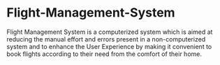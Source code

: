 # Flight-Management-System
Flight Management System is a computerized system which is aimed at reducing the manual effort and errors present in a non-computerized system and to enhance the User Experience by making it convenient to book flights according to their need from the comfort of their home.

